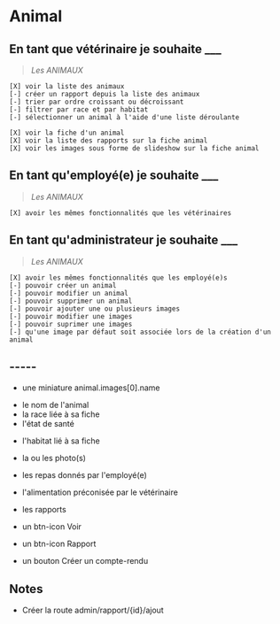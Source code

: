 # Animal

## En tant que vétérinaire je souhaite ___

> _Les ANIMAUX_

    [X] voir la liste des animaux
    [-] créer un rapport depuis la liste des animaux
    [-] trier par ordre croissant ou décroissant
    [-] filtrer par race et par habitat
    [-] sélectionner un animal à l'aide d'une liste déroulante

    [X] voir la fiche d'un animal
    [X] voir la liste des rapports sur la fiche animal
    [X] voir les images sous forme de slideshow sur la fiche animal

## En tant qu'employé(e) je souhaite ___

> _Les ANIMAUX_

    [X] avoir les mêmes fonctionnalités que les vétérinaires

## En tant qu'administrateur je souhaite ___

> _Les ANIMAUX_

    [X] avoir les mêmes fonctionnalités que les employé(e)s
    [-] pouvoir créer un animal
    [-] pouvoir modifier un animal
    [-] pouvoir supprimer un animal
    [-] pouvoir ajouter une ou plusieurs images
    [-] pouvoir modifier une images
    [-] pouvoir suprimer une images
    [-] qu'une image par défaut soit associée lors de la création d'un animal

## -----

* une miniature  animal.images[0].name
- le nom de l'animal
- la race liée à sa fiche
- l'état de santé
* l'habitat lié à sa fiche

- la ou les photo(s)
- les repas donnés par l'employé(e)
- l'alimentation préconisée par le vétérinaire
- les rapports

- un btn-icon Voir
- un btn-icon Rapport
- un bouton Créer un compte-rendu

 ## Notes

- Créer la route admin/rapport/{id}/ajout 
  
